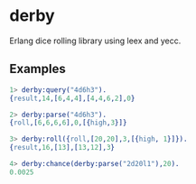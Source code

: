 # derby

Erlang dice rolling library using leex and yecc.

## Examples
```erlang
1> derby:query("4d6h3").
{result,14,[6,4,4],[4,4,6,2],0}

2> derby:parse("4d6h3").
{roll,[6,6,6,6],0,[{high,3}]}

3> derby:roll({roll,[20,20],3,[{high, 1}]}).
{result,16,[13],[13,12],3}

4> derby:chance(derby:parse("2d20l1"),20).
0.0025
```


